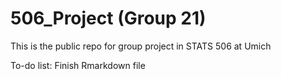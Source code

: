 # 506_Project (Group 21)
This is the public repo for group project in STATS 506 at Umich

To-do list: 
Finish Rmarkdown file 